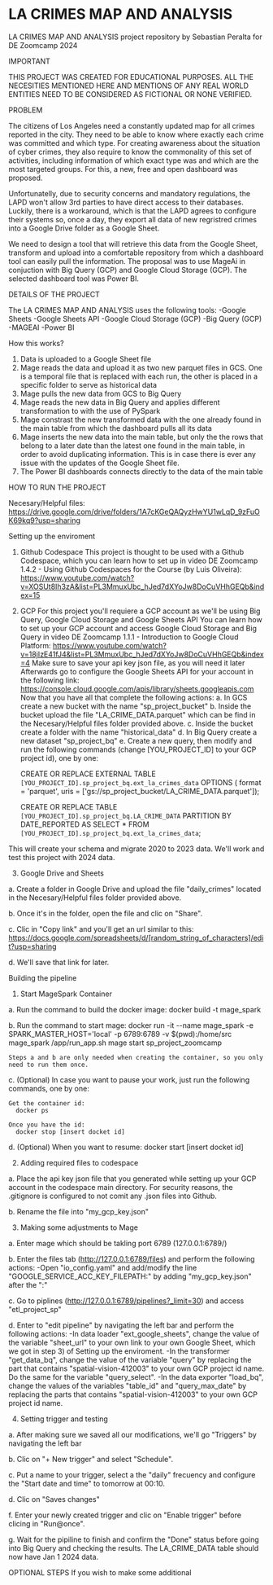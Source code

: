 # LA CRIMES MAP AND ANALYSIS
LA CRIMES MAP AND ANALYSIS project repository by Sebastian Peralta for DE Zoomcamp 2024

IMPORTANT

THIS PROJECT WAS CREATED FOR EDUCATIONAL PURPOSES. ALL THE NECESITIES MENTIONED HERE AND MENTIONS OF ANY REAL WORLD ENTITIES NEED TO BE CONSIDERED AS FICTIONAL OR NONE VERIFIED.


PROBLEM

The citizens of Los Angeles need a constantly updated map for all crimes reported in the city. They need to be able to know where exactly each crime was committed and which type. For creating awareness about the situation of cyber crimes, they also require to know the commonality of this set of activities, including information of which exact type was and which are the most targeted groups. For this, a new, free and open dashboard was proposed.

Unfortunatelly, due to security concerns and mandatory regulations, the LAPD won't allow 3rd parties to have direct access to their databases. Luckily, there is a workaround, which is that the LAPD agrees to configure their systems so, once a day, they export all data of new regristred crimes into a Google Drive folder as a Google Sheet.

We need to design a tool that will retrieve this data from the Google Sheet, transform and upload into a comfortable repository from which a dashboard tool can easily pull the information. The proposal was to use MageAi in conjuction with Big Query (GCP) and Google Cloud Storage (GCP). The selected dashboard tool was Power BI.


DETAILS OF THE PROJECT

The LA CRIMES MAP AND ANALYSIS uses the following tools:
-Google Sheets
-Google Sheets API
-Google Cloud Storage (GCP)
-Big Query (GCP)
-MAGEAI
-Power BI

How this works?
1) Data is uploaded to a Google Sheet file
2) Mage reads the data and upload it as two new parquet files in GCS. One is a temporal file that is replaced with each run, the other is placed in a specific folder to serve as historical data
3) Mage pulls the new data from GCS to Big Query
4) Mage reads the new data in Big Query and applies different transformation to with the use of PySpark
5) Mage constrast the new transformed data with the one already found in the main table from which the dashboard pulls all its data
6) Mage inserts the new data into the main table, but only the the rows that belong to a later date than the latest one found in the main table, in order to avoid duplicating information. This is in case there is ever any issue with the updates of the Google Sheet file.
7) The Power BI dashboards connects directly to the data of the main table


HOW TO RUN THE PROJECT

Necesary/Helpful files: https://drive.google.com/drive/folders/1A7cKGeQAQyzHwYU1wLqD_9zFuOK69kq9?usp=sharing

Setting up the enviroment

1) Github Codespace
This project is thought to be used with a Github Codespace, which you can learn how to set up in video DE Zoomcamp 1.4.2 - Using Github Codespaces for the Course (by Luis Oliveira):
https://www.youtube.com/watch?v=XOSUt8Ih3zA&list=PL3MmuxUbc_hJed7dXYoJw8DoCuVHhGEQb&index=15

2) GCP
For this project you'll requiere a GCP account as we'll be using Big Query, Google Cloud Storage and Google Sheets API
You can learn how to set up your GCP account and access Google Cloud Storage and Big Query in video DE Zoomcamp 1.1.1 - Introduction to Google Cloud Platform: https://www.youtube.com/watch?v=18jIzE41fJ4&list=PL3MmuxUbc_hJed7dXYoJw8DoCuVHhGEQb&index=4
Make sure to save your api key json file, as you will need it later
Afterwards go to configure the Google Sheets API for your account in the following link: https://console.cloud.google.com/apis/library/sheets.googleapis.com
Now that you have all that complete the following actions:
  a. In GCS create a new bucket with the name "sp_project_bucket"
  b. Inside the bucket upload the file "LA_CRIME_DATA.parquet" which can be find in the Necesary/Helpful files folder provided above.
  c. Inside the bucket create a folder with the name "historical_data"
  d. In Big Query create a new dataset "sp_project_bq"
  e. Create a new query, then modify and run the following commands (change [YOU_PROJECT_ID] to your GCP project id), one by one:
    
    CREATE OR REPLACE EXTERNAL TABLE `[YOU_PROJECT_ID].sp_project_bq.ext_la_crimes_data` OPTIONS ( format = 'parquet', uris = ['gs://sp_project_bucket/LA_CRIME_DATA.parquet']);
    
    CREATE OR REPLACE TABLE `[YOU_PROJECT_ID].sp_project_bq.LA_CRIME_DATA` PARTITION BY DATE_REPORTED AS SELECT * FROM `[YOU_PROJECT_ID].sp_project_bq.ext_la_crimes_data`;
   
  This will create your schema and migrate 2020 to 2023 data. We'll work and test this project with 2024 data.

3) Google Drive and Sheets

  a. Create a folder in Google Drive and upload the file "daily_crimes" located in the Necesary/Helpful files folder provided above.

  b. Once it's in the folder, open the file and clic on "Share".
  
  c. Clic in "Copy link" and you'll get an url similar to this: https://docs.google.com/spreadsheets/d/[random_string_of_characters]/edit?usp=sharing

  d. We'll save that link for later.


Building the pipeline

1) Start MageSpark Container

  a. Run the command to build the docker image:
    docker build -t mage_spark

  b. Run the command to start mage:
    docker run -it --name mage_spark -e SPARK_MASTER_HOST='local' -p 6789:6789 -v $(pwd):/home/src mage_spark /app/run_app.sh mage start sp_project_zoomcamp

    Steps a and b are only needed when creating the container, so you only need to run them once.

  c. (Optional) In case you want to pause your work, just run the following commands, one by one:

    Get the container id:
      docker ps

    Once you have the id:
      docker stop [insert docket id]

  d. (Optional) When you want to resume:
    docker start [insert docket id]

2) Adding required files to codespace

  a. Place the api key json file that you generated while setting up your GCP account in the codespace main directory. For security reasons, the .gitignore is configured to not comit any .json files into Github.

  b. Rename the file into "my_gcp_key.json"

3) Making some adjustments to Mage

  a. Enter mage which should be takling port 6789 (127.0.0.1:6789/)

  b. Enter the files tab (http://127.0.0.1:6789/files) and perform the following actions:
    -Open "io_config.yaml" and add/modify the line "GOOGLE_SERVICE_ACC_KEY_FILEPATH:" by adding "my_gcp_key.json" after the ":"

  c. Go to piplines (http://127.0.0.1:6789/pipelines?_limit=30) and access "etl_project_sp"

  d. Enter to "edit pipeline" by navigating the left bar and perform the following actions:
    -In data loader "ext_google_sheets", change the value of the variable "sheet_url" to your own link to your own Google Sheet, which we got in step 3) of Setting up the enviroment.
    -In the transformer "get_data_bq", change the value of the variable "query" by replacing the part that contains "spatial-vision-412003" to your own GCP project id name. Do the same for the variable "query_select".
    -In the data exporter "load_bq", change the values of the variables "table_id" and "query_max_date" by replacing the parts that contains "spatial-vision-412003" to your own GCP project id name.

4) Setting trigger and testing

  a. After making sure we saved all our modifications, we'll go "Triggers" by navigating the left bar

  b. Clic on "+ New trigger" and select "Schedule".

  c. Put a name to your trigger, select a the "daily" frecuency and configure the "Start date and time" to tomorrow at 00:10.

  d. Clic on "Saves changes"

  f. Enter your newly created trigger and clic on "Enable trigger" before clicing in "Run@once".

  g. Wait for the pipiline to finish and confirm the "Done" status before going into Big Query and checking the results. The LA_CRIME_DATA table should now have Jan 1 2024 data.


OPTIONAL STEPS
If you wish to make some additional